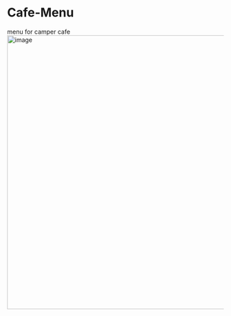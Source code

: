 # Cafe-Menu
menu for camper cafe
<img width="1104" height="638" alt="image" src="https://github.com/user-attachments/assets/e0361d8a-110a-4697-b6c3-b1158353f12c" />

